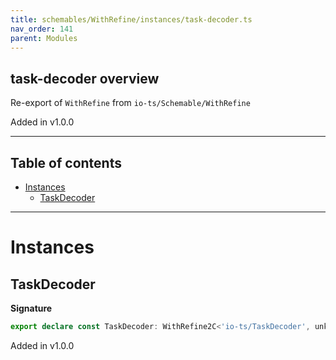 ```yaml
---
title: schemables/WithRefine/instances/task-decoder.ts
nav_order: 141
parent: Modules
---
```


## task-decoder overview

Re-export of `WithRefine` from `io-ts/Schemable/WithRefine`

Added in v1.0.0

---

<h2 class="text-delta">Table of contents</h2>

- [Instances](#instances)
  - [TaskDecoder](#taskdecoder)

---

# Instances

## TaskDecoder

**Signature**

```ts
export declare const TaskDecoder: WithRefine2C<'io-ts/TaskDecoder', unknown>
```

Added in v1.0.0
